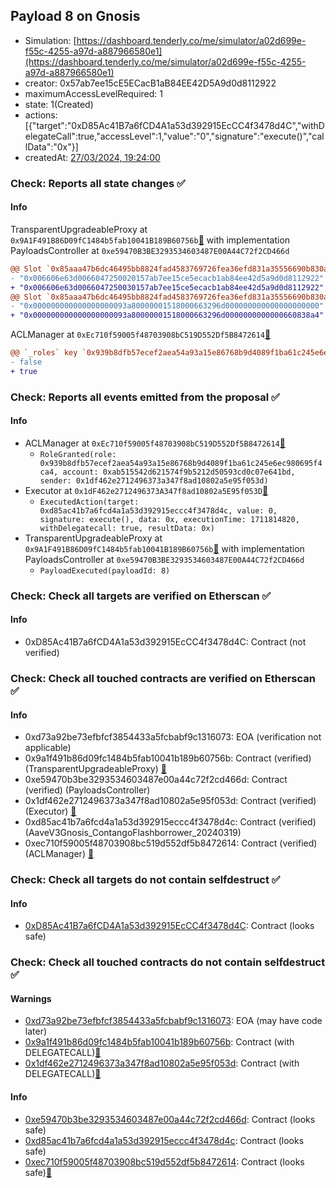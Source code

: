 ## Payload 8 on Gnosis

- Simulation: [https://dashboard.tenderly.co/me/simulator/a02d699e-f55c-4255-a97d-a887966580e1](https://dashboard.tenderly.co/me/simulator/a02d699e-f55c-4255-a97d-a887966580e1)
- creator: 0x57ab7ee15cE5ECacB1aB84EE42D5A9d0d8112922
- maximumAccessLevelRequired: 1
- state: 1(Created)
- actions: [{"target":"0xD85Ac41B7a6fCD4A1a53d392915EcCC4f3478d4C","withDelegateCall":true,"accessLevel":1,"value":"0","signature":"execute()","callData":"0x"}]
- createdAt: [27/03/2024, 19:24:00](https://gnosisscan.io/tx/0x65642a93a38c593178218ef1b8c246fb7eac0ccef3cd6344b8115508e1e9ea9b)

### Check: Reports all state changes :white_check_mark:

#### Info


TransparentUpgradeableProxy at `0x9A1F491B86D09fC1484b5fab10041B189B60756b`[:ghost:](https://github.com/bgd-labs/aave-address-book "GovernanceV3Gnosis.PAYLOADS_CONTROLLER") with implementation PayloadsController at `0xe59470B3BE3293534603487E00A44C72f2CD466d`
```diff
@@ Slot `0x85aaa47b6dc46495bb8824fad4583769726fea36efd831a35556690b830a8fbe` @@
- "0x006606e63d0066047250020157ab7ee15ce5ecacb1ab84ee42d5a9d0d8112922"
+ "0x006606e63d0066047250030157ab7ee15ce5ecacb1ab84ee42d5a9d0d8112922"
@@ Slot `0x85aaa47b6dc46495bb8824fad4583769726fea36efd831a35556690b830a8fbf` @@
- "0x000000000000000000093a80000001518000663296d000000000000000000000"
+ "0x000000000000000000093a80000001518000663296d0000000000000660838a4"
```

ACLManager at `0xEc710f59005f48703908bC519D552Df5B8472614`[:ghost:](https://github.com/bgd-labs/aave-address-book "AaveV3Gnosis.ACL_MANAGER")
```diff
@@ `_roles` key `0x939b8dfb57ecef2aea54a93a15e86768b9d4089f1ba61c245e6ec980695f4ca4.members.0xab515542d621574f9b5212d50593cd0c07e641bd` @@
- false
+ true
```


### Check: Reports all events emitted from the proposal :white_check_mark:

#### Info

- ACLManager at `0xEc710f59005f48703908bC519D552Df5B8472614`[:ghost:](https://github.com/bgd-labs/aave-address-book "AaveV3Gnosis.ACL_MANAGER")
  - `RoleGranted(role: 0x939b8dfb57ecef2aea54a93a15e86768b9d4089f1ba61c245e6ec980695f4ca4, account: 0xab515542d621574f9b5212d50593cd0c07e641bd, sender: 0x1df462e2712496373a347f8ad10802a5e95f053d)`
- Executor at `0x1dF462e2712496373A347f8ad10802a5E95f053D`[:ghost:](https://github.com/bgd-labs/aave-address-book "AaveV3Gnosis.ACL_ADMIN, GovernanceV3Gnosis.EXECUTOR_LVL_1")
  - `ExecutedAction(target: 0xd85ac41b7a6fcd4a1a53d392915eccc4f3478d4c, value: 0, signature: execute(), data: 0x, executionTime: 1711814820, withDelegatecall: true, resultData: 0x)`
- TransparentUpgradeableProxy at `0x9A1F491B86D09fC1484b5fab10041B189B60756b`[:ghost:](https://github.com/bgd-labs/aave-address-book "GovernanceV3Gnosis.PAYLOADS_CONTROLLER") with implementation PayloadsController at `0xe59470B3BE3293534603487E00A44C72f2CD466d`
  - `PayloadExecuted(payloadId: 8)`

### Check: Check all targets are verified on Etherscan :white_check_mark:

#### Info

- 0xD85Ac41B7a6fCD4A1a53d392915EcCC4f3478d4C: Contract (not verified) 

### Check: Check all touched contracts are verified on Etherscan :white_check_mark:

#### Info

- 0xd73a92be73efbfcf3854433a5fcbabf9c1316073: EOA (verification not applicable)
- 0x9a1f491b86d09fc1484b5fab10041b189b60756b: Contract (verified) (TransparentUpgradeableProxy) [:ghost:](https://github.com/bgd-labs/aave-address-book "GovernanceV3Gnosis.PAYLOADS_CONTROLLER")
- 0xe59470b3be3293534603487e00a44c72f2cd466d: Contract (verified) (PayloadsController) 
- 0x1df462e2712496373a347f8ad10802a5e95f053d: Contract (verified) (Executor) [:ghost:](https://github.com/bgd-labs/aave-address-book "AaveV3Gnosis.ACL_ADMIN, GovernanceV3Gnosis.EXECUTOR_LVL_1")
- 0xd85ac41b7a6fcd4a1a53d392915eccc4f3478d4c: Contract (verified) (AaveV3Gnosis_ContangoFlashborrower_20240319) 
- 0xec710f59005f48703908bc519d552df5b8472614: Contract (verified) (ACLManager) [:ghost:](https://github.com/bgd-labs/aave-address-book "AaveV3Gnosis.ACL_MANAGER")

### Check: Check all targets do not contain selfdestruct :white_check_mark:

#### Info

- [0xD85Ac41B7a6fCD4A1a53d392915EcCC4f3478d4C](https://gnosisscan.io/address/0xD85Ac41B7a6fCD4A1a53d392915EcCC4f3478d4C): Contract (looks safe)

### Check: Check all touched contracts do not contain selfdestruct :white_check_mark:

#### Warnings

- [0xd73a92be73efbfcf3854433a5fcbabf9c1316073](https://gnosisscan.io/address/0xd73a92be73efbfcf3854433a5fcbabf9c1316073): EOA (may have code later)
- [0x9a1f491b86d09fc1484b5fab10041b189b60756b](https://gnosisscan.io/address/0x9a1f491b86d09fc1484b5fab10041b189b60756b): Contract (with DELEGATECALL)[:ghost:](https://github.com/bgd-labs/aave-address-book "GovernanceV3Gnosis.PAYLOADS_CONTROLLER")
- [0x1df462e2712496373a347f8ad10802a5e95f053d](https://gnosisscan.io/address/0x1df462e2712496373a347f8ad10802a5e95f053d): Contract (with DELEGATECALL)[:ghost:](https://github.com/bgd-labs/aave-address-book "AaveV3Gnosis.ACL_ADMIN, GovernanceV3Gnosis.EXECUTOR_LVL_1")

#### Info

- [0xe59470b3be3293534603487e00a44c72f2cd466d](https://gnosisscan.io/address/0xe59470b3be3293534603487e00a44c72f2cd466d): Contract (looks safe)
- [0xd85ac41b7a6fcd4a1a53d392915eccc4f3478d4c](https://gnosisscan.io/address/0xd85ac41b7a6fcd4a1a53d392915eccc4f3478d4c): Contract (looks safe)
- [0xec710f59005f48703908bc519d552df5b8472614](https://gnosisscan.io/address/0xec710f59005f48703908bc519d552df5b8472614): Contract (looks safe)[:ghost:](https://github.com/bgd-labs/aave-address-book "AaveV3Gnosis.ACL_MANAGER")

